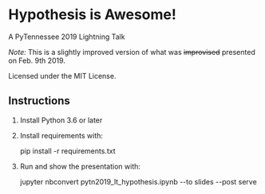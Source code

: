 # Hypothesis is Awesome!

A PyTennessee 2019 Lightning Talk

_Note:_ This is a slightly improved version of what was ~~improvised~~ presented on Feb. 9th 2019.

Licensed under the MIT License.

## Instructions

1. Install Python 3.6 or later
2. Install requirements with:

    pip install -r requirements.txt

3. Run and show the presentation with:

    jupyter nbconvert pytn2019_lt_hypothesis.ipynb --to slides --post serve

